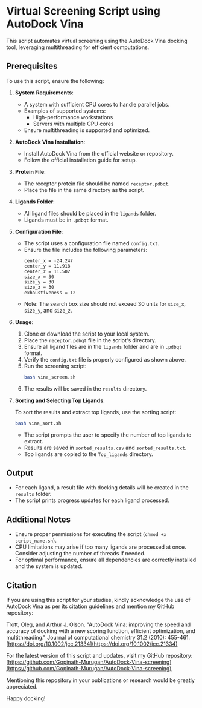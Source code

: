 # Virtual Screening Script using AutoDock Vina

This script automates virtual screening using the AutoDock Vina docking tool, leveraging multithreading for efficient computations.

## Prerequisites

To use this script, ensure the following:

1. **System Requirements**:

   - A system with sufficient CPU cores to handle parallel jobs.
   - Examples of supported systems:
     - High-performance workstations
     - Servers with multiple CPU cores
   - Ensure multithreading is supported and optimized.

2. **AutoDock Vina Installation**:

   - Install AutoDock Vina from the official website or repository.
   - Follow the official installation guide for setup.

3. **Protein File**:

   - The receptor protein file should be named `receptor.pdbqt`.
   - Place the file in the same directory as the script.

4. **Ligands Folder**:

   - All ligand files should be placed in the `ligands` folder.
   - Ligands must be in `.pdbqt` format.

5. **Configuration File**:

   - The script uses a configuration file named `config.txt`.
   - Ensure the file includes the following parameters:
     ```plaintext
     center_x = -24.247
     center_y = 11.918
     center_z = 11.502
     size_x = 30
     size_y = 30
     size_z = 30
     exhaustiveness = 12
     ```
   - Note: The search box size should not exceed 30 units for `size_x`, `size_y`, and `size_z`.

6. **Usage**:

   1. Clone or download the script to your local system.
   2. Place the `receptor.pdbqt` file in the script's directory.
   3. Ensure all ligand files are in the `ligands` folder and are in `.pdbqt` format.
   4. Verify the `config.txt` file is properly configured as shown above.
   5. Run the screening script:
      ```bash
      bash vina_screen.sh
      ```
   6. The results will be saved in the `results` directory.

7. **Sorting and Selecting Top Ligands**:

   To sort the results and extract top ligands, use the sorting script:

   ```bash
   bash vina_sort.sh
   ```

   - The script prompts the user to specify the number of top ligands to extract.
   - Results are saved in `sorted_results.csv` and `sorted_results.txt`.
   - Top ligands are copied to the `Top_ligands` directory.

## Output

- For each ligand, a result file with docking details will be created in the `results` folder.
- The script prints progress updates for each ligand processed.

## Additional Notes

- Ensure proper permissions for executing the script (`chmod +x script_name.sh`).
- CPU limitations may arise if too many ligands are processed at once. Consider adjusting the number of threads if needed.
- For optimal performance, ensure all dependencies are correctly installed and the system is updated.

## Citation

If you are using this script for your studies, kindly acknowledge the use of AutoDock Vina as per its citation guidelines and mention my GitHub repository:

Trott, Oleg, and Arthur J. Olson. "AutoDock Vina: improving the speed and accuracy of docking with a new scoring function, efficient optimization, and multithreading." Journal of computational chemistry 31.2 (2010): 455-461. [https://doi.org/10.1002/jcc.21334](https://doi.org/10.1002/jcc.21334)

For the latest version of this script and updates, visit my GitHub repository:
[https://github.com/Gopinath-Murugan/AutoDock-Vina-screening](https://github.com/Gopinath-Murugan/AutoDock-Vina-screening)

Mentioning this repository in your publications or research would be greatly appreciated.

Happy docking!


